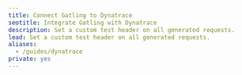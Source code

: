 ```yaml
---
title: Connect Gatling to Dynatrace
seotitle: Integrate Gatling with Dynatrace
description: Set a custom test header on all generated requests.
lead: Set a custom test header on all generated requests.
aliases:
  - /guides/dynatrace
private: yes
---
```


